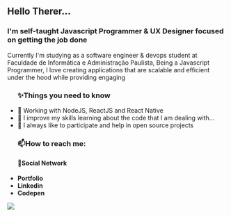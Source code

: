 
<!--
**JVMarks/JVMarks** is a ✨ _special_ ✨ repository because its `README.md` (this file) appears on your GitHub profile.

Here are some ideas to get you started:
- Hi there 👋: ...
- 🔭 I’m currently working on: ...
- 🌱 I’m currently learning: ...
- 👯 I’m looking to collaborate on: ...
- 🤔 I’m looking for help with: ...
- 💬 Ask me about: ...
- 📫 How to reach me: ...
- 😄 Pronouns: ...
- ⚡ Fun fact: ...
https://camo.githubusercontent.com//5e382e07cfb68ece51be2fb7028b3fea88ef6dba/68747470733a2f2f696d672e736869656c64732e696f2f62616467652f2d4c696e6b6564696e2d626c75653f7374796c653d666c61742d737175617265266c6f676f3d4c696e6b6564696e266c6f676f436f6c6f723d7768697465266c696e6b3d68747470733a2f2f7777772e6c696e6b6564696e2e636f6d2f696e2f65756775737461766f736f757a612f
-->
<div id="readme" class="Box md js-code-block-container Box--responsive">
    <div class="Box-header d-flex flex-items-center flex-justify-between bg-white border-bottom-0">
      <h2 class="Box-title pr-3">
        Hello Therer...
      </h2>
    </div>
      <div class="Box-body px-5 pb-5">
       <h3>I'm self-taught Javascript Programmer & UX Designer focused on getting the job done</h3>
       <p>Currently I'm studying as a software engineer & devops student at Faculdade de Informática e Administração Paulista, 
Being a Javascript Programmer, I love creating applications that are scalable and efficient under the hood while providing engaging</p>
<ul> 
  <h3>✨Things you need to know</h3>
   <li>🔭 Working with NodeJS, ReactJS and React Native</li>
   <li>🌱 I improve my skills learning about the code that I am dealing with...</li>
   <li>👯 I always like to participate and help in open source projects</li>
</ul>
 <ul>
   <h3>📫How to reach me:</h3>
  <h4>💬Social Network</h4>
  <li><b><a href="https://jvmarks.github.io/" style="text-decoration:none;">Portfolio</a></b></li>
  <li><b><a href="https://www.linkedin.com/in/jo%C3%A3o-victor-marks-74b26a193/" style="text-decoration:none;">Linkedin</a></b></li>
  <li><b><a href="https://codepen.io/marks_13" style="text-decoration:none;">Codepen</a></b></li>
</ul>
<img src="https://github-readme-stats.vercel.app/api?username=JVMarks&&show_icons=true&title_color=ffffff&icon_color=bb2acf&text_color=daf7dc&bg_color=151515">
